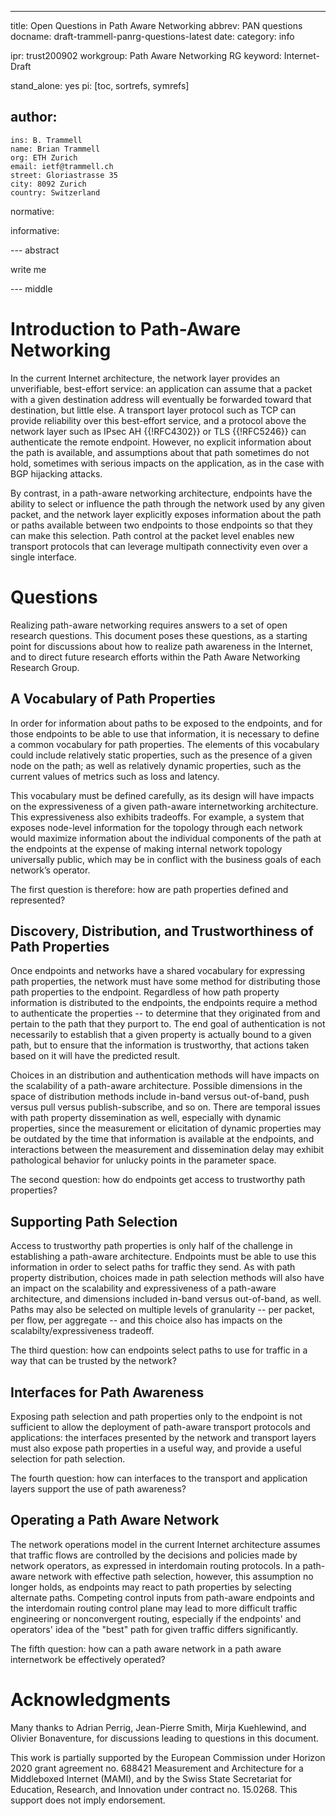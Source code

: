 ---
title: Open Questions in Path Aware Networking
abbrev: PAN questions
docname: draft-trammell-panrg-questions-latest
date:
category: info

ipr: trust200902
workgroup: Path Aware Networking RG
keyword: Internet-Draft

stand_alone: yes
pi: [toc, sortrefs, symrefs]

author:
  -
    ins: B. Trammell
    name: Brian Trammell
    org: ETH Zurich
    email: ietf@trammell.ch
    street: Gloriastrasse 35
    city: 8092 Zurich
    country: Switzerland

normative:

informative:


--- abstract

write me

--- middle

# Introduction to Path-Aware Networking

In the current Internet architecture, the network layer provides an
unverifiable, best-effort service: an application can assume that a packet
with a given destination address will eventually be forwarded toward that
destination, but little else. A transport layer protocol such as TCP can
provide reliability over this best-effort service, and a protocol above the
network layer such as IPsec AH {{!RFC4302}} or TLS {{!RFC5246}} can
authenticate the remote endpoint. However, no explicit information about the
path is available, and assumptions about that path sometimes do not hold,
sometimes with serious impacts on the application, as in the case with BGP
hijacking attacks.

By contrast, in a path-aware networking architecture, endpoints have the
ability to select or influence the path through the network used by any given
packet, and the network layer explicitly exposes information about the path or
paths available between two endpoints to those endpoints so that they can make
this selection. Path control at the packet level enables new transport
protocols that can leverage multipath connectivity even over a single
interface.

# Questions

Realizing path-aware networking requires answers to a set of open research
questions. This document poses these questions, as a starting point for
discussions about how to realize path awareness in the Internet, and to direct
future research efforts within the Path Aware Networking Research Group.

## A Vocabulary of Path Properties

In order for information about paths to be exposed to the endpoints, and for
those endpoints to be able to use that information, it is necessary to define
a common vocabulary for path properties. The elements of this vocabulary could
include relatively static properties, such as the presence of a given node on
the path; as well as relatively dynamic properties, such as the current values
of metrics such as loss and latency.

This vocabulary must be defined carefully, as its design will have impacts on
the expressiveness of a given path-aware internetworking architecture. This
expressiveness also exhibits tradeoffs. For example, a system that exposes
node-level information for the topology through each network would maximize
information about the individual components of the path at the endpoints at
the expense of making internal network topology universally public, which may
be in conflict with the business goals of each network’s operator.

The first question is therefore: how are path properties defined and represented?

## Discovery, Distribution, and Trustworthiness of Path Properties

Once endpoints and networks have a shared vocabulary for expressing path
properties, the network must have some method for distributing those path
properties to the endpoint. Regardless of how path property information is
distributed to the endpoints, the endpoints require a method to authenticate
the properties -- to determine that they originated from and pertain to the
path that they purport to. The end goal of authentication is not necessarily
to establish that a given property is actually bound to a given path, but to
ensure that the information is trustworthy, that actions taken based on it
will have the predicted result.

Choices in an distribution and authentication methods will have impacts on the
scalability of a path-aware architecture. Possible dimensions in the space of
distribution methods include in-band versus out-of-band, push versus pull
versus publish-subscribe, and so on. There are temporal issues with path
property dissemination as well, especially with dynamic properties, since the
measurement or elicitation of dynamic properties may be outdated by the time
that information is available at the endpoints, and interactions between the
measurement and dissemination delay may exhibit pathological behavior for
unlucky points in the parameter space.

The second question: how do endpoints get access to trustworthy path properties?

## Supporting Path Selection

Access to trustworthy path properties is only half of the challenge in
establishing a path-aware architecture. Endpoints must be able to use this
information in order to select paths for traffic they send. As with path
property distribution, choices made in path selection methods will also have
an impact on the scalability and expressiveness of a path-aware architecture,
and dimensions included in-band versus out-of-band, as well. Paths may also be
selected on multiple levels of granularity -- per packet, per flow, per
aggregate -- and this choice also has impacts on the scalabilty/expressiveness
tradeoff.

The third question: how can endpoints select paths to use for traffic in a way
that can be trusted by the network?

## Interfaces for Path Awareness

Exposing path selection and path properties only to the endpoint is not
sufficient to allow the deployment of path-aware transport protocols and
applications: the interfaces presented by the network and transport layers
must also expose path properties in a useful way, and provide a useful
selection for path selection.

The fourth question: how can interfaces to the transport and application
layers support the use of path awareness?

## Operating a Path Aware Network

The network operations model in the current Internet architecture assumes that
traffic flows are controlled by the decisions and policies made by network
operators, as expressed in interdomain routing protocols. In a path-aware
network with effective path selection, however, this assumption no longer
holds, as endpoints may react to path properties by selecting alternate paths.
Competing control inputs from path-aware endpoints and the interdomain routing
control plane may lead to more difficult traffic engineering or nonconvergent
routing, especially if the endpoints' and operators' idea of the "best" path
for given traffic differs significantly.

The fifth question: how can a path aware network in a path aware internetwork
be effectively operated?

# Acknowledgments

Many thanks to Adrian Perrig, Jean-Pierre Smith, Mirja Kuehlewind, and Olivier
Bonaventure, for discussions leading to questions in this document.

This work is partially supported by the European Commission under Horizon 2020
grant agreement no. 688421 Measurement and Architecture for a Middleboxed
Internet (MAMI), and by the Swiss State Secretariat for Education, Research, and
Innovation under contract no. 15.0268. This support does not imply endorsement.
